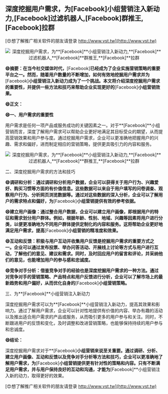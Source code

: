 ## **深度挖掘用户需求，为**[Facebook]**小组营销注入新动力,**[Facebook]**过滤机器人,**[Facebook]**群推王,**[Facebook]**拉群**

[😍想了解推广相关软件的朋友请登录 http://www.vst.tw](http://www.vst.tw)

 <center><img src="https://vst.tw/MP4/tuiguang/png/8.png" alt="深度挖掘用户需求，为**[Facebook]**小组营销注入新动力,**[Facebook]**过滤机器人,**[Facebook]**群推王,**[Facebook]**拉群"></center>

**😄摘要：在当今社交媒体时代，**[Facebook]**已经成为了企业实施营销策略的重要平台之一。然而，随着用户数量的不断增加，如何有效地挖掘用户需求并为**[Facebook]**小组营销注入新动力成为了一个挑战。本文将介绍深度挖掘用户需求的重要性，并提供一些方法和技巧来帮助企业实现更好的**[Facebook]**小组营销效果。**

**😄正文：**

**😄一、用户需求的重要性**

用户需求是任何一项产品或服务成功的关键因素之一。对于**[Facebook]**小组营销而言，深度了解用户需求可以帮助企业更好地满足其目标受众的期望，从而提高营销效果和用户参与度。通过挖掘用户需求，企业可以更准确地把握用户的兴趣、需求和偏好，进而制定相应的营销策略，提供更具吸引力的内容和服务。

 <center><img src="https://vst.tw/MP4/tuiguang/png/3.png" alt="深度挖掘用户需求，为**[Facebook]**小组营销注入新动力,**[Facebook]**过滤机器人,**[Facebook]**群推王,**[Facebook]**拉群"></center>

二、深度挖掘用户需求的方法和技巧

**😄调研和分析：通过调研和分析用户数据，企业可以获得关于用户行为、兴趣爱好、购买习惯等方面的有价值信息。这些数据可以来自于用户填写的问卷调查、观察用户行为、分析网页浏览数据等。通过对这些数据的深入分析，企业可以了解用户的需求特点和偏好，为**[Facebook]**小组营销提供有效的参考依据。**

**😄建立用户画像：通过整合用户数据，企业可以建立用户画像，即根据用户的特征和需求划分用户群体。例如，根据年龄、性别、地域、兴趣等因素将用户进行分类，以便更准确地为不同用户群体提供定制化的内容和服务。这将帮助企业更好地满足用户需求，提高**[Facebook]**小组营销的精准度和效果。**

**😄互动和反馈：积极与用户互动并收集用户反馈是挖掘用户需求的重要方式之一。企业可以通过发布投票、举办问答活动、开展线上讨论等方式与用户进行互动，了解他们的意见、建议和需求。同时，及时回应用户的留言和评论，并采纳他们的意见，也能增加用户的参与感和忠诚度。**

**😄竞争对手分析：借鉴竞争对手的经验也是深度挖掘用户需求的一种方法。通过对竞争对手的营销策略、产品特点和用户反馈进行分析，企业可以了解市场上的最新趋势和用户偏好，从而优化自身的**[Facebook]**小组营销策略。**

三、为**[Facebook]**小组营销注入新动力

深度挖掘用户需求可以为**[Facebook]**小组营销注入新动力，提高其效果和影响力。通过了解用户需求，企业可以针对性地提供有价值的内容、举办有趣的活动以及推出适合用户需求的产品或服务，从而吸引更多的用户参与和关注。同时，不断跟进用户的反馈和变化，及时调整和改进营销策略，也能够保持持续的用户参与和忠诚度。

**😄结论：**

深度挖掘用户需求对于**[Facebook]**小组营销来说至关重要。通过调研、分析、建立用户画像、互动和反馈以及竞争对手分析等方法和技巧，企业可以更准确地了解用户需求，为**[Facebook]**小组营销提供更有针对性的策略和内容。只有不断满足用户需求，并与用户保持良好的互动和沟通，才能为**[Facebook]**小组营销注入新的动力，取得更好的效果。

[😍想了解推广相关软件的朋友请登录 http://www.vst.tw](http://www.vst.tw)



